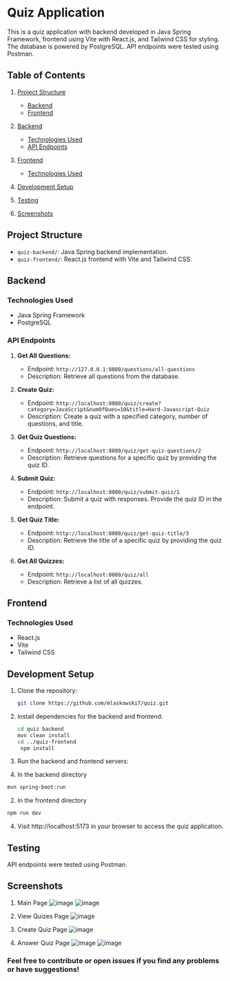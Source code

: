 # Quiz Application

This is a quiz application with backend developed in Java Spring Framework, frontend using Vite with React.js, and Tailwind CSS for styling. The database is powered by PostgreSQL. API endpoints were tested using Postman.

## Table of Contents

1. [Project Structure](#project-structure)
   - [Backend](#backend)
   - [Frontend](#frontend)

2. [Backend](#backend-1)
   - [Technologies Used](#technologies-used)
   - [API Endpoints](#api-endpoints)

3. [Frontend](#frontend-1)
   - [Technologies Used](#technologies-used-1)

4. [Development Setup](#development-setup)

5. [Testing](#testing)
   
6. [Screenshots](#screenshots)


## Project Structure

- `quiz-backend/`: Java Spring backend implementation.
- `quiz-frontend/`: React.js frontend with Vite and Tailwind CSS.

## Backend

### Technologies Used
- Java Spring Framework
- PostgreSQL

### API Endpoints

1. **Get All Questions:**
   - Endpoint: `http://127.0.0.1:8080/questions/all-questions`
   - Description: Retrieve all questions from the database.

2. **Create Quiz:**
   - Endpoint: `http://localhost:8080/quiz/create?category=JavaScript&numOfQues=10&title=Hard-Javascript-Quiz`
   - Description: Create a quiz with a specified category, number of questions, and title.

3. **Get Quiz Questions:**
   - Endpoint: `http://localhost:8080/quiz/get-quiz-questions/2`
   - Description: Retrieve questions for a specific quiz by providing the quiz ID.

4. **Submit Quiz:**
   - Endpoint: `http://localhost:8080/quiz/submit-quiz/1`
   - Description: Submit a quiz with responses. Provide the quiz ID in the endpoint.

5. **Get Quiz Title:**
   - Endpoint: `http://localhost:8080/quiz/get-quiz-title/3`
   - Description: Retrieve the title of a specific quiz by providing the quiz ID.

6. **Get All Quizzes:**
   - Endpoint: `http://localhost:8080/quiz/all`
   - Description: Retrieve a list of all quizzes.

## Frontend

### Technologies Used
- React.js
- Vite
- Tailwind CSS

## Development Setup

1. Clone the repository:

   ```bash
   git clone https://github.com/mlaskowski7/quiz.git
   
2. Install dependencies for the backend and frontend:
   ```bash
   cd quiz backend
   mvn clean install
   cd ../quiz-frontend
  	npm install

3. Run the backend and frontend servers:
   
  1. In the backend directory
  ```bash
  mvn spring-boot:run
  ```
  2. In the frontend directory
  ```bash
  npm run dev
  ```
4. Visit http://localhost:5173 in your browser to access the quiz application.

## Testing
API endpoints were tested using Postman.

## Screenshots
   1. Main Page
   ![image](https://github.com/mlaskowski7/quiz/assets/144243838/5e1ea505-0102-4447-b3e6-b542a1916913)
   ![image](https://github.com/mlaskowski7/quiz/assets/144243838/2e2b45e6-978b-42ff-8671-b3009b8925c3)

   2. View Quizes Page
   ![image](https://github.com/mlaskowski7/quiz/assets/144243838/6149d026-830c-449a-8b00-4bd72fda8db2)

   3. Create Quiz Page
   ![image](https://github.com/mlaskowski7/quiz/assets/144243838/f925aa0c-5cb9-49e5-8fd3-789bf956912f)

   4. Answer Quiz Page
   ![image](https://github.com/mlaskowski7/quiz/assets/144243838/25ac9206-5d92-480f-96c6-0cfb640dbe8b)
   ![image](https://github.com/mlaskowski7/quiz/assets/144243838/a543d0ac-65a2-4d77-8ec4-736d78a77653)


### Feel free to contribute or open issues if you find any problems or have suggestions!

